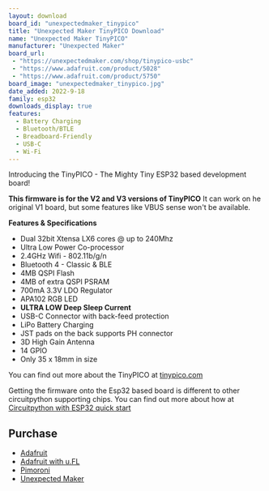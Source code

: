 ```yaml
---
layout: download
board_id: "unexpectedmaker_tinypico"
title: "Unexpected Maker TinyPICO Download"
name: "Unexpected Maker TinyPICO"
manufacturer: "Unexpected Maker"
board_url:
 - "https://unexpectedmaker.com/shop/tinypico-usbc"
 - "https://www.adafruit.com/product/5028"
 - "https://www.adafruit.com/product/5750"
board_image: "unexpectedmaker_tinypico.jpg"
date_added: 2022-9-18
family: esp32
downloads_display: true
features:
  - Battery Charging
  - Bluetooth/BTLE
  - Breadboard-Friendly
  - USB-C
  - Wi-Fi
---
```


Introducing the TinyPICO - The Mighty Tiny ESP32 based development board!

**This firmware is for the V2 and V3 versions of TinyPICO**
It can work on he original V1 board, but some features like VBUS sense won't be available.

**Features & Specifications**
- Dual 32bit Xtensa LX6 cores @ up to 240Mhz
- Ultra Low Power Co-processor
- 2.4GHz Wifi - 802.11b/g/n
- Bluetooth 4 - Classic & BLE
- 4MB QSPI Flash
- 4MB of extra QSPI PSRAM
- 700mA 3.3V LDO Regulator
- APA102 RGB LED
- **ULTRA LOW Deep Sleep Current**
- USB-C Connector with back-feed protection
- LiPo Battery Charging
- JST pads on the back supports PH connector
- 3D High Gain Antenna
- 14 GPIO
- Only 35 x 18mm in size

You can find out more about the TinyPICO at [tinypico.com](https://tinypico.com)

Getting the firmware onto the Esp32 based board is different to other circuitpython supporting chips.
You can find out more about how at [Circuitpython with ESP32 quick start](https://learn.adafruit.com/circuitpython-with-esp32-quick-start)

## Purchase
 * [Adafruit](https://www.adafruit.com/product/5028)
 * [Adafruit with u.FL](https://www.adafruit.com/product/5750)
 * [Pimoroni](https://shop.pimoroni.com/products/tinypico-v2?variant=3928508953403)
 * [Unexpected Maker](https://unexpectedmaker.com/shop/tinypico-usbc)

